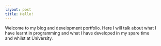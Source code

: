 ```yaml
---
layout: post
title: Hello!
---
```


Welcome to my blog and development portfolio. Here I will talk about what I have learnt in programming and what I have developed in my spare time and whilst at University.
